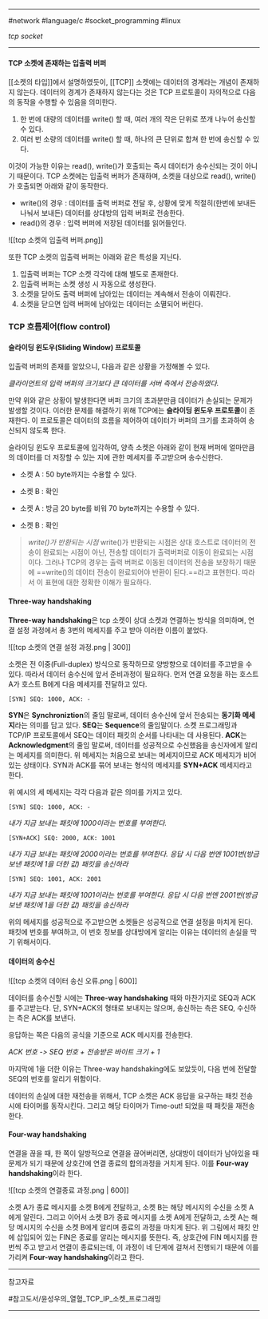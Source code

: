 
---

#network #language/c #socket_programming #linux

*tcp socket*

---

#### TCP 소켓에 존재하는 입출력 버퍼

[[소켓의 타입]]에서 설명하였듯이, [[TCP]] 소켓에는 데이터의 경계라는 개념이 존재하지 않는다. 데이터의 경계가 존재하지 않는다는 것은 TCP 프로토콜이 자의적으로 다음의 동작을 수행할 수 있음을 의미한다.

1. 한 번에 대량의 데이터를 write() 할 때, 여러 개의 작은 단위로 쪼개 나누어 송신할 수 있다.
2. 여러 번 소량의 데이터를 write() 할 때, 하나의 큰 단위로 합쳐 한 번에 송신할 수 있다.

이것이 가능한 이유는 read(), write()가 호출되는 즉시 데이터가 송수신되는 것이 아니기 때문이다. TCP 소켓에는 입출력 버퍼가 존재하며, 소켓을 대상으로 read(), write()가 호출되면 아래와 같이 동작한다.

- write()의 경우 : 데이터를 출력 버퍼로 전달 후, 상황에 맞게 적절히(한번에 보내든 나눠서 보내든) 데이터를 상대방의 입력 버퍼로 전송한다.
- read()의 경우 : 입력 버퍼에 저장된 데이터를 읽어들인다.

![[tcp 소켓의 입출력 버퍼.png]]

또한 TCP 소켓의 입출력 버퍼는 아래와 같은 특성을 지닌다.

1. 입출력 버퍼는 TCP 소켓 각각에 대해 별도로 존재한다.
2. 입출력 버퍼는 소켓 생성 시 자동으로 생성한다.
3. 소켓을 닫아도 출력 버퍼에 남아있는 데이터는 계속해서 전송이 이뤄진다.
4. 소켓을 닫으면 입력 버퍼에 남아있는 데이터는 소멸되어 버린다.

### TCP 흐름제어(flow control)

#### 슬라이딩 윈도우(Sliding Window) 프로토콜

입출력 버퍼의 존재를 알았으니, 다음과 같은 상황을 가정해볼 수 있다.

*클라이언트의 입력 버퍼의 크기보다 큰 데이터를 서버 측에서 전송하였다.*

만약 위와 같은 상황이 발생한다면 버퍼 크기의 초과분만큼 데이터가 손실되는 문제가 발생할 것이다.
이러한 문제를 해결하기 위해 TCP에는 **슬라이딩 윈도우 프로토콜**이 존재한다. 이 프로토콜은 데이터의 흐름을 제어하여 데이터가 버퍼의 크기를 초과하여 송신되지 않도록 한다.

슬라이딩 윈도우 프로토콜에 입각하여, 양측 소켓은 아래와 같이 현재 버퍼에 얼마만큼의 데이터를 더 저장할 수 있는 지에 관한 메세지를 주고받으며 송수신한다.

- 소켓 A : 50 byte까지는 수용할 수 있다.
- 소켓 B : 확인

- 소켓 A : 방금 20 byte를 비워 70 byte까지는 수용할 수 있다.
- 소켓 B : 확인

> *write()가 반환되는 시점*
> write()가 반환되는 시점은 상대 호스트로 데이터의 전송이 완료되는 시점이 아닌, 전송할 데이터가 출력버퍼로 이동이 완료되는 시점이다. 그러나 TCP의 경우는 출력 버퍼로 이동된 데이터의 전송을 보장하기 때문에 ==write()의 데이터 전송이 완료되어야 반환이 된다.==라고 표현한다.
> 따라서 이 표현에 대한 정확한 이해가 필요하다.

#### Three-way handshaking

**Three-way handshaking**은 tcp 소켓이 상대 소켓과 연결하는 방식을 의미하며, 연결 설정 과정에서 총 3번의 메세지를 주고 받아 이러한 이름이 붙었다.

![[tcp 소켓의 연결 설정 과정.png | 300]]

소켓은 전 이중(Full-duplex) 방식으로 동작하므로 양방향으로 데이터를 주고받을 수 있다. 따라서 데이터 송수신에 앞서 준비과정이 필요하다. 먼저 연결 요청을 하는 호스트 A가 호스트 B에게 다음 메세지를 전달하고 있다.

`[SYN] SEQ: 1000, ACK: -`

**SYN**은 **Synchroniztion**의 줄임 말로써, 데이터 송수신에 앞서 전송되는 **동기화 메세지**라는 의미를 담고 있다.
**SEQ**는 **Sequence**의 줄임말이다. 소켓 프로그래밍과 TCP/IP 프로토콜에서 SEQ는 데이터 패킷의 순서를 나타내는 데 사용된다.
**ACK**는 **Acknowledgment**의 줄임 말로써, 데이터를 성공적으로 수신했음을 송신자에게 알리는 메세지를 의미한다. 위 메세지는 처음으로 보내는 메세지이므로 ACK 메세지가 비어있는 상태이다.
SYN과 ACK를 묶어 보내는 형식의 메세지를 **SYN+ACK** 메세지라고 한다.

위 예시의 세 메세지는 각각 다음과 같은 의미를 가지고 있다.

`[SYN] SEQ: 1000, ACK: -`

*내가 지금 보내는 패킷에 1000이라는 번호를 부여한다.*

`[SYN+ACK] SEQ: 2000, ACK: 1001`

*내가 지금 보내는 패킷에 2000이라는 번호를 부여한다. 응답 시 다음 번엔 1001번(방금 보낸 패킷에 1을 더한 값) 패킷을 송신하라*

`[SYN] SEQ: 1001, ACK: 2001`

*내가 지금 보내는 패킷에 1001이라는 번호를 부여한다. 응답 시 다음 번엔 2001번(방금 보낸 패킷에 1을 더한 값) 패킷을 송신하라*

위의 메세지를 성공적으로 주고받으면 소켓들은 성공적으로 연결 설정을 마치게 된다.
패킷에 번호를 부여하고, 이 번호 정보를 상대방에게 알리는 이유는 데이터의 손실을 막기 위해서이다.

#### 데이터의 송수신

![[tcp 소켓의 데이터 송신 오류.png | 600]]

데이터를 송수신할 시에는 **Three-way handshaking** 때와 마찬가지로 SEQ과 ACK를 주고받는다. 단, SYN+ACK의 형태로 보내지는 않으며, 송신하는 측은 SEQ, 수신하는 측은 ACK를 보낸다.

응답하는 쪽은 다음의 공식을 기준으로 ACK 메시지를 전송한다.

*ACK 번호 -> SEQ 번호 + 전송받은 바이트 크기 + 1*

마지막에 1을 더한 이유는 Three-way handshaking에도 보았듯이, 다음 번에 전달할 SEQ의 번호를 알리기 위함이다.

데이터의 손실에 대한 재전송을 위해서, TCP 소켓은 ACK 응답을 요구하는 패킷 전송 시에 타이머를 동작시킨다. 그리고 해당 타이머가 Time-out! 되었을 때 패킷을 재전송한다.

#### Four-way handshaking

연결을 끊을 때, 한 쪽이 일방적으로 연결을 끊어버리면, 상대방이 데이터가 남아있을 때 문제가 되기 때문에 상호간에 연결 종료의 합의과정을 거치게 된다. 이를  **Four-way handshaking**이라 한다.

![[tcp 소켓의 연결종료 과정.png | 600]]

소켓 A가 종료 메시지를 소켓 B에게 전달하고, 소켓 B는 해당 메시지의 수신을 소켓 A에게 알린다.
그리고 이어서 소켓 B가 종료 메시지를 소켓 A에게 전달하고, 소켓 A는 해당 메시지의 수신을 소켓 B에게 알리며 종료의 과정을 마치게 된다. 위 그림에서 패킷 안에 삽입되어 있는 FIN은 종료를 알리는 메시지를 뜻한다.
즉, 상호간에 FIN 메시지를 한번씩 주고 받고서 연결이 종료되는데, 이 과정이 네 단계에 걸쳐서 진행되기 때문에 이를 가리켜 **Four-way handshaking**이라고 한다.

---

참고자료

#참고도서/윤성우의_열혈_TCP_IP_소켓_프로그래밍

---